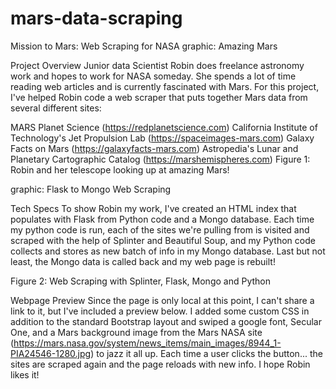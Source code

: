 # mars-data-scraping
Mission to Mars: Web Scraping for NASA
graphic: Amazing Mars

Project Overview
Junior data Scientist Robin does freelance astronomy work and hopes to work for NASA someday. She spends a lot of time reading web articles and is currently fascinated with Mars. For this project, I've helped Robin code a web scraper that puts together Mars data from several different sites:

MARS Planet Science (https://redplanetscience.com)
California Institute of Technology's Jet Propulsion Lab (https://spaceimages-mars.com)
Galaxy Facts on Mars (https://galaxyfacts-mars.com)
Astropedia's Lunar and Planetary Cartographic Catalog (https://marshemispheres.com)
Figure 1: Robin and her telescope looking up at amazing Mars!

graphic: Flask to Mongo Web Scraping

Tech Specs
To show Robin my work, I've created an HTML index that populates with Flask from Python code and a Mongo database. Each time my python code is run, each of the sites we're pulling from is visited and scraped with the help of Splinter and Beautiful Soup, and my Python code collects and stores as new batch of info in my Mongo database. Last but not least, the Mongo data is called back and my web page is rebuilt!

Figure 2: Web Scraping with Splinter, Flask, Mongo and Python

Webpage Preview
Since the page is only local at this point, I can't share a link to it, but I've included a preview below. I added some custom CSS in addition to the standard Bootstrap layout and swiped a google font, Secular One, and a Mars background image from the Mars NASA site (https://mars.nasa.gov/system/news_items/main_images/8944_1-PIA24546-1280.jpg) to jazz it all up. Each time a user clicks the button... the sites are scraped again and the page reloads with new info. I hope Robin likes it!

